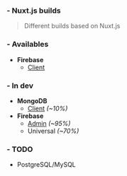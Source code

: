 ### - Nuxt.js builds

> Different builds based on Nuxt.js

### - Availables

- __Firebase__
  - [Client][nuxt-firebase-client]

### - In dev

- __MongoDB__
  - [Client][nuxt-mongo-client] _(~10%)_
- __Firebase__
  - [Admin][nuxt-firebase-admin] _(~95%)_
  - Universal _(~70%)_


### - TODO

- PostgreSQL/MySQL





[nuxt-firebase-admin]: https://github.com/sevenns/nuxt-firebase-admin
[nuxt-firebase-client]: https://github.com/sevenns/nuxt-firebase-client
[nuxt-mongo-client]: https://github.com/sevenns/nuxt-mongo-client
